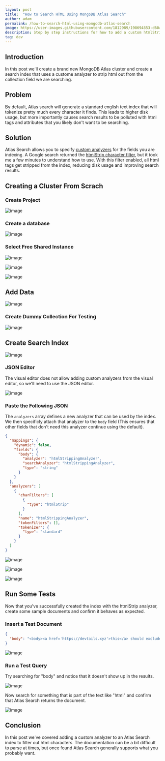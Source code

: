 ```yaml
---
layout: post
title:  "How to Search HTML Using MongoDB Atlas Search"
author: adam
permalink: /how-to-search-html-using-mongodb-atlas-search
image: https://user-images.githubusercontent.com/1812989/198694853-d604637a-e15b-4e52-83f2-b7bf15eada03.png
description: Step by step instructions for how to add a custom htmlStrip analyzer to an MongoDB Atlas Search index
tag: dev
---
```


## Introduction

In this post we'll create a brand new MongoDB Atlas cluster and create a search index that uses a custome analyzer to strip html out from the collection field we are searching.

## Problem

By default, Atlas search will generate a standard english text index that will tokenize pretty much every character it finds.  This leads to higher disk usage, but more importantly causes search results to be polluted with html tags and attributes that you likely don't want to be searching.

## Solution

Atlas Search allows you to specify [custom analyzers](https://www.mongodb.com/docs/atlas/atlas-search/analyzers/custom/) for the fields you are indexing.  A Google search returned the [htmlStrip character filter](https://www.mongodb.com/docs/atlas/atlas-search/analyzers/character-filters/#htmlstrip), but it took me a few minutes to understand how to use.  With this filter enabled, all html tags get stripped from the index, reducing disk usage and improving search results.

## Creating a Cluster From Scrach

### Create Project

![image](https://user-images.githubusercontent.com/1812989/198688766-e2a829f1-f744-4bef-bb47-eac2436e171a.png)

### Create a database

![image](https://user-images.githubusercontent.com/1812989/198688955-7e742990-684e-44b6-9d03-b3f32c17881c.png)

### Select Free Shared Instance

![image](https://user-images.githubusercontent.com/1812989/198689059-171fa9c6-e41c-4fe7-9a2e-e1784e4170ca.png)

![image](https://user-images.githubusercontent.com/1812989/198689228-3a204b88-d76b-4ba4-93ab-fbeb9a1178ed.png)

![image](https://user-images.githubusercontent.com/1812989/198689334-c524f646-6899-4165-8560-9bba0d2b3987.png)

## Add Data

![image](https://user-images.githubusercontent.com/1812989/198689412-b12c3b37-e51f-4aa7-a393-be2e4ec19dad.png)

### Create Dummy Collection For Testing

![image](https://user-images.githubusercontent.com/1812989/198689567-5fb84bad-84dc-472a-9933-f98de652c05f.png)

## Create Search Index

![image](https://user-images.githubusercontent.com/1812989/198689956-b46fcb33-e3ce-4e74-a7ad-ce9817dc0538.png)


### JSON Editor

The visual editor does not allow adding custom analyzers from the visual editor, so we'll need to use the JSON editor.

![image](https://user-images.githubusercontent.com/1812989/198694092-a547723d-1d69-43ef-9ae4-726df596bf3c.png)

### Paste the Following JSON

The `analyzers` array defines a new analyzer that can be used by the index.  We then specificly attach that analyzer to the `body` field (This ensures that other fields that don't need this analyzer continue using the default).

```json
{
  "mappings": {
    "dynamic": false,
    "fields": {
      "body": {
        "analyzer": "htmlStrippingAnalyzer",
        "searchAnalyzer": "htmlStrippingAnalyzer",
        "type": "string"
      }
    }
  },
  "analyzers": [
    {
      "charFilters": [
        {
          "type": "htmlStrip"
        }
      ],
      "name": "htmlStrippingAnalyzer",
      "tokenFilters": [],
      "tokenizer": {
        "type": "standard"
      }
    }
  ]
}
```

![image](https://user-images.githubusercontent.com/1812989/198694451-6f82f696-32ae-4204-8b3e-b4763b4c614b.png)

![image](https://user-images.githubusercontent.com/1812989/198694807-a76ac6ea-c651-4afa-a6e0-f279925db19d.png)

![image](https://user-images.githubusercontent.com/1812989/198694853-d604637a-e15b-4e52-83f2-b7bf15eada03.png)

## Run Some Tests

Now that you've successfully created the index with the htmlStrip analyzer, create some sample documents and confirm it behaves as expected.

### Insert a Test Document

```json
{
  "body": "<body><a href='https://devtails.xyz'>this</a> should exclude html</body>"
}
```

![image](https://user-images.githubusercontent.com/1812989/198697469-8ce2e790-8aa9-4c65-b0e9-6bf38fea1c3a.png)

### Run a Test Query

Try searching for "body" and notice that it doesn't show up in the results.

![image](https://user-images.githubusercontent.com/1812989/198697622-b16cbb7b-6214-4e4c-82d1-65301f120615.png)

Now search for something that is part of the text like "html" and confirm that Atlas Search returns the document.

![image](https://user-images.githubusercontent.com/1812989/198697797-4b4bc25d-ea6a-4f69-bf62-e30c4581c2b5.png)

## Conclusion

In this post we've covered adding a custom analyzer to an Atlas Search index to filter out html characters.  The documentation can be a bit difficult to parse at times, but once found Atlas Search generally supports what you probably want.